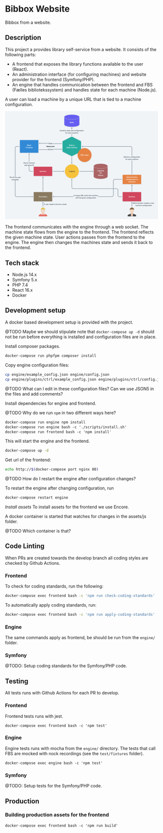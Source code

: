 # Bibbox Website

Bibbox from a website.

## Description

This project a provides library self-service from a website. It consists of the
following parts:

- A frontend that exposes the library functions available to the user (React).
- An administration interface (for configuring machines) and website provider for the frontend (Symfony/PHP).
- An engine that handles communication between the frontend and FBS (Fælles bibliotekssystem) and handles state for each machine (Node.js).

A user can load a machine by a unique URL that is tied to a machine configuration.

![alt text](docs/architecture.png "Architecture")

The frontend communicates with the engine through a web socket.
The machine state flows from the engine to the frontend.
The frontend reflects the given machine state.
User actions passes from the frontend to the engine.
The engine then changes the machines state and sends it back to the frontend.

## Tech stack

* Node.js 14.x
* Symfony 5.x
* PHP 7.4
* React 16.x
* Docker

## Development setup

A docker based development setup is provided with the project.

@TODO Maybe we should stipulate note that `docker-compose up -d` should not be run before everything is installed and configuration files are in place.

Install composer packages.
```sh
docker-compose run phpfpm composer install
```

Copy engine configuration files:

```sh
cp engine/example_config.json engine/config.json
cp engine/plugins/ctrl/example_config.json engine/plugins/ctrl/config.json
```

@TODO What can I edit in these configuration files? Can we use JSON5 in the files and add comments?

Install dependencies for engine and frontend.

@TODO Why do we run `npm` in two different ways here?

```
docker-compose run engine npm install
docker-compose run engine bash -c './scripts/install.sh'
docker-compose run frontend bash -c 'npm install'
```

This will start the engine and the frontend.
```sh
docker-compose up -d
```

Get url of the frontend:

```sh
echo http://$(docker-compose port nginx 80)
```

@TODO How do I restart the engine after configuration changes?

To restart the engine after changing configuration, run

```sh
docker-compose restart engine
```

*Install assets*
To install assets for the frontend we use Encore.

A docker container is started that watches for changes in the assets/js folder.

@TODO Which container is that?

## Code Linting

When PRs are created towards the develop branch all coding styles are checked by Github Actions.

### Frontend

To check for coding standards, run the following:

```sh
docker-compose exec frontend bash -c 'npm run check-coding-standards'
```

To automatically apply coding standards, run:

```sh
docker-compose exec frontend bash -c 'npm run apply-coding-standards'
```

### Engine

The same commands apply as frontend, be should be run from the `engine/` folder.

### Symfony

@TODO: Setup coding standards for the Symfony/PHP code.

## Testing

All tests runs with Github Actions for each PR to develop.

### Frontend

Frontend tests runs with jest.

```
docker-compose exec frontend bash -c 'npm test'
```

### Engine

Engine tests runs with mocha from the `engine/` directory. The tests that
call FBS are mocked with nock recordings (see the `test/fixtures` folder).

```
docker-compose exec engine bash -c 'npm test'
```

### Symfony

@TODO: Setup tests for the Symfony/PHP code.

## Production

### Building production assets for the frontend

```
docker-compose exec frontend bash -c 'npm run build'
```
